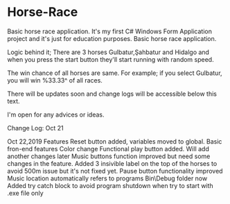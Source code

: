 # Horse-Race
Basic horse race application. 
It's my first C# Windows Form Application project and it's just for education purposes. Basic horse race application. 

Logic behind it;
There are 3 horses Gulbatur,Şahbatur and Hidalgo and when you press the start button they'll start running with random speed.

The win chance of all horses are same. For example; if you select Gulbatur, you will win %33.33^ of all races. 

There will be updates soon and change logs will be accessible below this text.

I'm open for any advices or ideas.

Change Log:
Oct 21 

Oct 22,2019 Features
Reset button added, variables moved to global.
Basic fron-end features
Color change
Functional play button added. Will add another changes later
Music buttons function improved but need some changes in the feature. 
Added 3 insivible label on the top of the horses to avoid 500m issue but it's not fixed yet.
Pause button functionality improved
Music location automatically refers to programs Bin\Debug folder now
Added try catch block to avoid program shutdown when try to start with .exe file only
